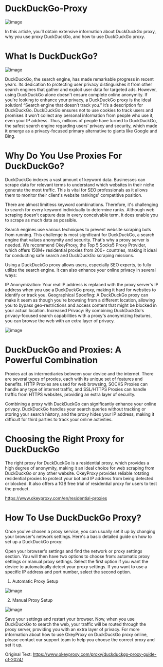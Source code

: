 # DuckDuckGo-Proxy
![image](https://github.com/OkeyProxyCom/DuckDuckGo-Proxy/assets/150340973/d2eca686-db84-4d05-85f3-34b1d78eef20)

In this article, you’ll obtain extensive information about DuckDuckGo proxy, why you use proxy DuckDuckGo, and how to use DuckDuckGo proxy.

# What Is DuckDuckGo?
![image](https://github.com/OkeyProxyCom/DuckDuckGo-Proxy/assets/150340973/99a699ad-89a2-4435-bcc5-86ca6fafa413)

DuckDuckGo, the search engine, has made remarkable progress in recent years. Its dedication to protecting user privacy distinguishes it from other search engines that gather and exploit user data for targeted ads. However, using DuckDuckGo alone doesn't ensure complete online anonymity. If you're looking to enhance your privacy, a DuckDuckGo proxy is the ideal solution!
“Search engine that doesn’t track you.” It’s a description for DuckDuckGo. DuckDuckGo ensures not to use cookies to track users and promises it won’t collect any personal information from people who use it, even your IP address. Thus, millions of people have turned to DuckDuckGo, the safest search engine regarding users’ privacy and security, which made it emerge as a privacy-focused primary alternative to giants like Google and Bing.

# Why Do You Use Proxies For DuckDuckGo?
DuckDuckGo indexes a vast amount of keyword data. Businesses can scrape data for relevant terms to understand which websites in their niche generate the most traffic. This is vital for SEO professionals as it allows them to monitor their client's website rankings' competitive position.

There are almost limitless keyword combinations. Therefore, it's challenging to search for every keyword individually to determine ranks. Although web scraping doesn't capture data in every conceivable term, it does enable you to scrape as much data as possible.

Search engines use various techniques to prevent website scraping bots from running. This challenge is most significant for DuckDuckGo, a search engine that values anonymity and security. That's why a proxy server is needed. We recommend OkeyProxy, the Top 5 Socks5 Proxy Provider, which offers 150M+ residential proxies from 200+ countries, making it ideal for conducting safe search and DuckDuckGo scraping missions.

Using a DuckDuckGo proxy allows users, especially SEO experts, to fully utilize the search engine. It can also enhance your online privacy in several ways:

IP Anonymization: Your real IP address is replaced with the proxy server's IP address when you use a DuckDuckGo proxy, making it hard for websites to identify or track you.
Geographical Spoofing: A DuckDuckGo proxy can make it seem as though you're browsing from a different location, allowing you to bypass geo-restrictions and access content that might be blocked in your actual location.
Increased Privacy: By combining DuckDuckGo's privacy-focused search capabilities with a proxy's anonymizing features, you can browse the web with an extra layer of privacy.

![image](https://github.com/OkeyProxyCom/DuckDuckGo-Proxy/assets/150340973/7c3a5ab2-445f-49e9-9bf5-05cb5f41b02e)

# DuckDuckGo and Proxies: A Powerful Combination
Proxies act as intermediaries between your device and the internet. There are several types of proxies, each with its unique set of features and benefits. HTTP Proxies are used for web browsing, SOCKS Proxies can handle any type of internet traffic, and SSL/HTTPS Proxies can handle traffic from HTTPS websites, providing an extra layer of security.

Combining a proxy with DuckDuckGo can significantly enhance your online privacy. DuckDuckGo handles your search queries without tracking or storing your search history, and the proxy hides your IP address, making it difficult for third parties to track your online activities.

# Choosing the Right Proxy for DuckDuckGo
The right proxy for DuckDuckGo is a residential proxy, which provides a high degree of anonymity, making it an ideal choice for web scraping from DuckDuckGo or any other website. OkeyProxy provides reliable rotating residential proxies to protect your bot and IP address from being detected or blocked. It also offers a 1GB free trial of residential proxy for users to test the product.

https://www.okeyproxy.com/en/residential-proxies

# How To Use DuckDuckGo Proxy?
Once you've chosen a proxy service, you can usually set it up by changing your browser's network settings. Here's a basic detailed guide on how to set up a DuckDuckGo proxy:

Open your browser's settings and find the network or proxy settings section. You will then have two options to choose from: automatic proxy settings or manual proxy settings. Select the first option if you want the device to automatically detect your proxy settings. If you want to use a specific IP address and port number, select the second option.

1. Automatic Proxy Setup

![image](https://github.com/OkeyProxyCom/DuckDuckGo-Proxy/assets/150340973/db232c3c-9701-4655-a1f2-56eb57047f5d)

2. Manual Proxy Setup

![image](https://github.com/OkeyProxyCom/DuckDuckGo-Proxy/assets/150340973/96afc9b4-b95c-4f6d-a1f5-8d08da3a0ca9)

Save your settings and restart your browser.
Now, when you use DuckDuckGo to search the web, your traffic will be routed through the proxy server, providing you with an extra layer of privacy.
For more information about how to use OkeyProxy on DuckDuckGo proxy online, please contact our support team to help you choose the correct proxy and set it up.

Original Text: https://www.okeyproxy.com/proxy/duckduckgo-proxy-guide-of-2024/



